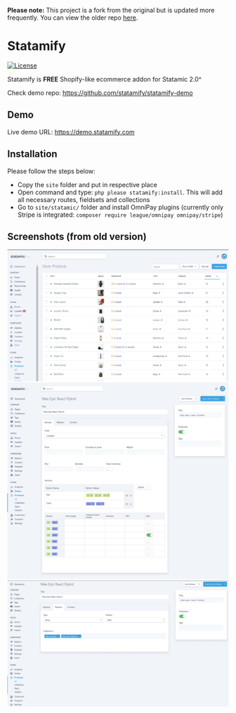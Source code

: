 **Please note:** This project is a fork from the original but is updated more frequently. You can view the older repo [here](https://github.com/sellfino/Statamify). 

# Statamify
[![License](https://img.shields.io/badge/license-MIT-green.svg)](https://opensource.org/licenses/MIT)

Statamify is **FREE** Shopify-like ecommerce addon for Statamic 2.0^ 

Check demo repo: https://github.com/statamify/statamify-demo

## Demo 
Live demo URL: https://demo.statamify.com

## Installation 
Please follow the steps below:
- Copy the `site` folder and put in respective place
- Open command and type: `php please statamify:install`. This will add all necessary routes, fieldsets and collections
- Go to `site/statamic/` folder and install OmniPay plugins (currently only Stripe is integrated: `composer require league/omnipay omnipay/stripe`)

## Screenshots (from old version)
![All products](/screenshot-products.jpg?raw=true "All products")
![General Settings for Product](/screenshot-product-new-general.jpg?raw=true "General Settings for Product")
![Relation Settings for Product](/screenshot-product-new-relation.jpg?raw=true "Relation Settings for Product")
